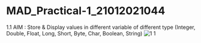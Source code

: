 # MAD_Practical-1_21012021044
 1.1 AIM : Store & Display values in different variable of different type (Integer, Double, Float, Long, Short, Byte, Char, Boolean, String)
![1 1](https://github.com/ashvinikushwaha11/MAD_Practical-1_21012021044/assets/97504765/b7bd8423-ff38-4470-9ef7-a96e0b4f3338)
